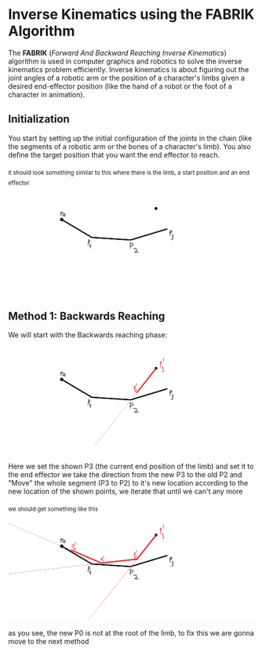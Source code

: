 # Inverse Kinematics using the FABRIK Algorithm
The **FABRIK** (_Forward And Backward Reaching Inverse Kinematics_) algorithm is used in computer graphics and robotics to solve the inverse kinematics problem efficiently. Inverse kinematics is about figuring out the joint angles of a robotic arm or the position of a character's limbs given a desired end-effector position (like the hand of a robot or the foot of a character in animation).
## Initialization
You start by setting up the initial configuration of the joints in the chain (like the segments of a robotic arm or the bones of a character's limb). You also define the target position that you want the end effector to reach.

<sub>it should look something similar to this where there is the limb, a start position and an end effector</sub>
![](https://github.com/0Pixelated0/Inverse-Kinematics-Pygame/blob/main/Initialization.png?raw=true)

## Method 1: Backwards Reaching
We will start with the Backwards reaching phase:

![](https://github.com/0Pixelated0/Inverse-Kinematics-Pygame/blob/main/Backwards.png?raw=true)

Here we set the shown P3 (the current end position of the limb) and set it to the end effector
we take the direction from the new P3 to the old P2 and "Move" the whole segment (P3 to P2) to it's new location according to the new location of the shown points, we iterate that until we can't any more

<sub>we should get something like this</sub>
![](https://github.com/0Pixelated0/Inverse-Kinematics-Pygame/blob/main/Backwards2.png?raw=true)

as you see, the new P0 is not at the root of the limb, to fix this we are gonna move to the next method
